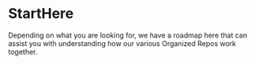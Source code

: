 # StartHere
Depending on what you are looking for, we have a roadmap here that can assist you with understanding how our various Organized Repos work together.
